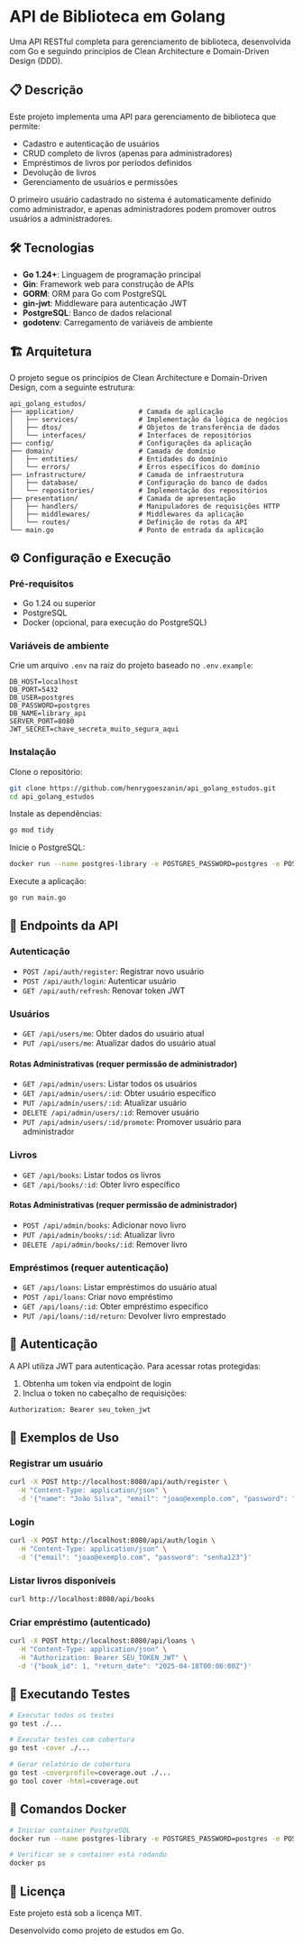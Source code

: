 # API de Biblioteca em Golang

Uma API RESTful completa para gerenciamento de biblioteca, desenvolvida com Go e seguindo princípios de Clean Architecture e Domain-Driven Design (DDD).

## 📋 Descrição

Este projeto implementa uma API para gerenciamento de biblioteca que permite:

- Cadastro e autenticação de usuários
- CRUD completo de livros (apenas para administradores)
- Empréstimos de livros por períodos definidos
- Devolução de livros
- Gerenciamento de usuários e permissões

O primeiro usuário cadastrado no sistema é automaticamente definido como administrador, e apenas administradores podem promover outros usuários a administradores.

## 🛠️ Tecnologias

- **Go 1.24+**: Linguagem de programação principal
- **Gin**: Framework web para construção de APIs
- **GORM**: ORM para Go com PostgreSQL
- **gin-jwt**: Middleware para autenticação JWT
- **PostgreSQL**: Banco de dados relacional
- **godotenv**: Carregamento de variáveis de ambiente

## 🏗️ Arquitetura

O projeto segue os princípios de Clean Architecture e Domain-Driven Design, com a seguinte estrutura:

```
api_golang_estudos/
├── application/                # Camada de aplicação
│   ├── services/               # Implementação da lógica de negócios
│   ├── dtos/                   # Objetos de transferência de dados
│   └── interfaces/             # Interfaces de repositórios
├── config/                     # Configurações da aplicação
├── domain/                     # Camada de domínio
│   ├── entities/               # Entidades do domínio
│   └── errors/                 # Erros específicos do domínio
├── infrastructure/             # Camada de infraestrutura
│   ├── database/               # Configuração do banco de dados
│   └── repositories/           # Implementação dos repositórios
├── presentation/               # Camada de apresentação
│   ├── handlers/               # Manipuladores de requisições HTTP
│   ├── middlewares/            # Middlewares da aplicação
│   └── routes/                 # Definição de rotas da API
└── main.go                     # Ponto de entrada da aplicação
```

## ⚙️ Configuração e Execução

### Pré-requisitos

- Go 1.24 ou superior
- PostgreSQL
- Docker (opcional, para execução do PostgreSQL)

### Variáveis de ambiente

Crie um arquivo `.env` na raiz do projeto baseado no `.env.example`:

```
DB_HOST=localhost
DB_PORT=5432
DB_USER=postgres
DB_PASSWORD=postgres
DB_NAME=library_api
SERVER_PORT=8080
JWT_SECRET=chave_secreta_muito_segura_aqui
```

### Instalação

Clone o repositório:

```sh
git clone https://github.com/henrygoeszanin/api_golang_estudos.git
cd api_golang_estudos
```

Instale as dependências:

```sh
go mod tidy
```

Inicie o PostgreSQL:

```sh
docker run --name postgres-library -e POSTGRES_PASSWORD=postgres -e POSTGRES_USER=postgres -e POSTGRES_DB=library_api -p 5432:5432 -d postgres
```

Execute a aplicação:

```sh
go run main.go
```

## 🔀 Endpoints da API

### Autenticação

- `POST /api/auth/register`: Registrar novo usuário
- `POST /api/auth/login`: Autenticar usuário
- `GET /api/auth/refresh`: Renovar token JWT

### Usuários

- `GET /api/users/me`: Obter dados do usuário atual
- `PUT /api/users/me`: Atualizar dados do usuário atual

#### Rotas Administrativas (requer permissão de administrador)

- `GET /api/admin/users`: Listar todos os usuários
- `GET /api/admin/users/:id`: Obter usuário específico
- `PUT /api/admin/users/:id`: Atualizar usuário
- `DELETE /api/admin/users/:id`: Remover usuário
- `PUT /api/admin/users/:id/promote`: Promover usuário para administrador

### Livros

- `GET /api/books`: Listar todos os livros
- `GET /api/books/:id`: Obter livro específico

#### Rotas Administrativas (requer permissão de administrador)

- `POST /api/admin/books`: Adicionar novo livro
- `PUT /api/admin/books/:id`: Atualizar livro
- `DELETE /api/admin/books/:id`: Remover livro

### Empréstimos (requer autenticação)

- `GET /api/loans`: Listar empréstimos do usuário atual
- `POST /api/loans`: Criar novo empréstimo
- `GET /api/loans/:id`: Obter empréstimo específico
- `PUT /api/loans/:id/return`: Devolver livro emprestado

## 🔐 Autenticação

A API utiliza JWT para autenticação. Para acessar rotas protegidas:

1. Obtenha um token via endpoint de login
2. Inclua o token no cabeçalho de requisições:

```sh
Authorization: Bearer seu_token_jwt
```

## 📝 Exemplos de Uso

### Registrar um usuário

```sh
curl -X POST http://localhost:8080/api/auth/register \
  -H "Content-Type: application/json" \
  -d '{"name": "João Silva", "email": "joao@exemplo.com", "password": "senha123"}'
```

### Login

```sh
curl -X POST http://localhost:8080/api/auth/login \
  -H "Content-Type: application/json" \
  -d '{"email": "joao@exemplo.com", "password": "senha123"}'
```

### Listar livros disponíveis

```sh
curl http://localhost:8080/api/books
```

### Criar empréstimo (autenticado)

```sh
curl -X POST http://localhost:8080/api/loans \
  -H "Content-Type: application/json" \
  -H "Authorization: Bearer SEU_TOKEN_JWT" \
  -d '{"book_id": 1, "return_date": "2025-04-18T00:00:00Z"}'
```

## 🧪 Executando Testes

```sh
# Executar todos os testes
go test ./...

# Executar testes com cobertura
go test -cover ./...

# Gerar relatório de cobertura
go test -coverprofile=coverage.out ./...
go tool cover -html=coverage.out
```

## 🐳 Comandos Docker

```sh
# Iniciar container PostgreSQL
docker run --name postgres-library -e POSTGRES_PASSWORD=postgres -e POSTGRES_USER=postgres -e POSTGRES_DB=library_api -p 5432:5432 -d postgres

# Verificar se o container está rodando
docker ps
```

## 📄 Licença

Este projeto está sob a licença MIT.

Desenvolvido como projeto de estudos em Go.

